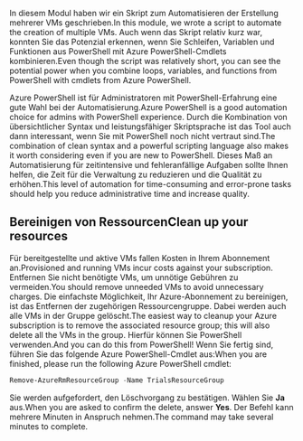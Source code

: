 <span data-ttu-id="78a48-101">In diesem Modul haben wir ein Skript zum Automatisieren der Erstellung mehrerer VMs geschrieben.</span><span class="sxs-lookup"><span data-stu-id="78a48-101">In this module, we wrote a script to automate the creation of multiple VMs.</span></span> <span data-ttu-id="78a48-102">Auch wenn das Skript relativ kurz war, konnten Sie das Potenzial erkennen, wenn Sie Schleifen, Variablen und Funktionen aus PowerShell mit Azure PowerShell-Cmdlets kombinieren.</span><span class="sxs-lookup"><span data-stu-id="78a48-102">Even though the script was relatively short, you can see the potential power when you combine loops, variables, and functions from PowerShell with cmdlets from Azure PowerShell.</span></span>

<span data-ttu-id="78a48-103">Azure PowerShell ist für Administratoren mit PowerShell-Erfahrung eine gute Wahl bei der Automatisierung.</span><span class="sxs-lookup"><span data-stu-id="78a48-103">Azure PowerShell is a good automation choice for admins with PowerShell experience.</span></span> <span data-ttu-id="78a48-104">Durch die Kombination von übersichtlicher Syntax und leistungsfähiger Skriptsprache ist das Tool auch dann interessant, wenn Sie mit PowerShell noch nicht vertraut sind.</span><span class="sxs-lookup"><span data-stu-id="78a48-104">The combination of clean syntax and a powerful scripting language also makes it worth considering even if you are new to PowerShell.</span></span> <span data-ttu-id="78a48-105">Dieses Maß an Automatisierung für zeitintensive und fehleranfällige Aufgaben sollte Ihnen helfen, die Zeit für die Verwaltung zu reduzieren und die Qualität zu erhöhen.</span><span class="sxs-lookup"><span data-stu-id="78a48-105">This level of automation for time-consuming and error-prone tasks should help you reduce administrative time and increase quality.</span></span>

## <a name="clean-up-your-resources"></a><span data-ttu-id="78a48-106">Bereinigen von Ressourcen</span><span class="sxs-lookup"><span data-stu-id="78a48-106">Clean up your resources</span></span>
<!---TODO: Do we need to include cleanup for the free education tier?--->

<span data-ttu-id="78a48-107">Für bereitgestellte und aktive VMs fallen Kosten in Ihrem Abonnement an.</span><span class="sxs-lookup"><span data-stu-id="78a48-107">Provisioned and running VMs incur costs against your subscription.</span></span> <span data-ttu-id="78a48-108">Entfernen Sie nicht benötigte VMs, um unnötige Gebühren zu vermeiden.</span><span class="sxs-lookup"><span data-stu-id="78a48-108">You should remove unneeded VMs to avoid unnecessary charges.</span></span> <span data-ttu-id="78a48-109">Die einfachste Möglichkeit, Ihr Azure-Abonnement zu bereinigen, ist das Entfernen der zugehörigen Ressourcengruppe. Dabei werden auch alle VMs in der Gruppe gelöscht.</span><span class="sxs-lookup"><span data-stu-id="78a48-109">The easiest way to cleanup your Azure subscription is to remove the associated resource group; this will also delete all the VMs in the group.</span></span> <span data-ttu-id="78a48-110">Hierfür können Sie PowerShell verwenden.</span><span class="sxs-lookup"><span data-stu-id="78a48-110">And you can do this from PowerShell!</span></span> <span data-ttu-id="78a48-111">Wenn Sie fertig sind, führen Sie das folgende Azure PowerShell-Cmdlet aus:</span><span class="sxs-lookup"><span data-stu-id="78a48-111">When you are finished, please run the following Azure PowerShell cmdlet:</span></span>

```powershell
Remove-AzureRmResourceGroup -Name TrialsResourceGroup
```

<span data-ttu-id="78a48-112">Sie werden aufgefordert, den Löschvorgang zu bestätigen. Wählen Sie **Ja** aus.</span><span class="sxs-lookup"><span data-stu-id="78a48-112">When you are asked to confirm the delete, answer **Yes**.</span></span> <span data-ttu-id="78a48-113">Der Befehl kann mehrere Minuten in Anspruch nehmen.</span><span class="sxs-lookup"><span data-stu-id="78a48-113">The command may take several minutes to complete.</span></span>